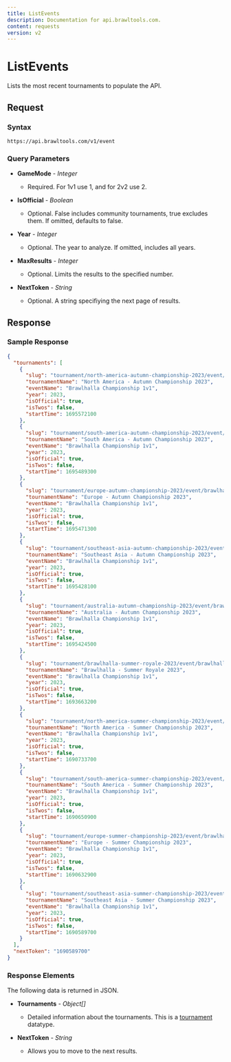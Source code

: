 ```yaml
---
title: ListEvents
description: Documentation for api.brawltools.com.
content: requests
version: v2
---
```


# ListEvents

Lists the most recent tournaments to populate the API.

## Request

### Syntax

`https://api.brawltools.com/v1/event`

### Query Parameters

- **GameMode** - _Integer_
  - Required. For 1v1 use 1, and for 2v2 use 2.

- **IsOfficial** - _Boolean_
  - Optional. False includes community tournaments, true excludes them. If omitted, defaults to false.

- **Year** - _Integer_
  - Optional. The year to analyze. If omitted, includes all years.

- **MaxResults** - _Integer_
  - Optional. Limits the results to the specified number.

- **NextToken** - _String_
  - Optional. A string specifiying the next page of results.

## Response

### Sample Response

```json
{
  "tournaments": [
    {
      "slug": "tournament/north-america-autumn-championship-2023/event/brawlhalla-championship-1v1",
      "tournamentName": "North America - Autumn Championship 2023",
      "eventName": "Brawlhalla Championship 1v1",
      "year": 2023,
      "isOfficial": true,
      "isTwos": false,
      "startTime": 1695572100
    },
    {
      "slug": "tournament/south-america-autumn-championship-2023/event/brawlhalla-championship-1v1",
      "tournamentName": "South America - Autumn Championship 2023",
      "eventName": "Brawlhalla Championship 1v1",
      "year": 2023,
      "isOfficial": true,
      "isTwos": false,
      "startTime": 1695489300
    },
    {
      "slug": "tournament/europe-autumn-championship-2023/event/brawlhalla-championship-1v1",
      "tournamentName": "Europe - Autumn Championship 2023",
      "eventName": "Brawlhalla Championship 1v1",
      "year": 2023,
      "isOfficial": true,
      "isTwos": false,
      "startTime": 1695471300
    },
    {
      "slug": "tournament/southeast-asia-autumn-championship-2023/event/brawlhalla-championship-1v1",
      "tournamentName": "Southeast Asia - Autumn Championship 2023",
      "eventName": "Brawlhalla Championship 1v1",
      "year": 2023,
      "isOfficial": true,
      "isTwos": false,
      "startTime": 1695428100
    },
    {
      "slug": "tournament/australia-autumn-championship-2023/event/brawlhalla-championship-1v1",
      "tournamentName": "Australia - Autumn Championship 2023",
      "eventName": "Brawlhalla Championship 1v1",
      "year": 2023,
      "isOfficial": true,
      "isTwos": false,
      "startTime": 1695424500
    },
    {
      "slug": "tournament/brawlhalla-summer-royale-2023/event/brawlhalla-championship-1v1",
      "tournamentName": "Brawlhalla - Summer Royale 2023",
      "eventName": "Brawlhalla Championship 1v1",
      "year": 2023,
      "isOfficial": true,
      "isTwos": false,
      "startTime": 1693663200
    },
    {
      "slug": "tournament/north-america-summer-championship-2023/event/brawlhalla-championship-1v1",
      "tournamentName": "North America - Summer Championship 2023",
      "eventName": "Brawlhalla Championship 1v1",
      "year": 2023,
      "isOfficial": true,
      "isTwos": false,
      "startTime": 1690733700
    },
    {
      "slug": "tournament/south-america-summer-championship-2023/event/brawlhalla-championship-1v1",
      "tournamentName": "South America - Summer Championship 2023",
      "eventName": "Brawlhalla Championship 1v1",
      "year": 2023,
      "isOfficial": true,
      "isTwos": false,
      "startTime": 1690650900
    },
    {
      "slug": "tournament/europe-summer-championship-2023/event/brawlhalla-championship-1v1",
      "tournamentName": "Europe - Summer Championship 2023",
      "eventName": "Brawlhalla Championship 1v1",
      "year": 2023,
      "isOfficial": true,
      "isTwos": false,
      "startTime": 1690632900
    },
    {
      "slug": "tournament/southeast-asia-summer-championship-2023/event/brawlhalla-championship-1v1",
      "tournamentName": "Southeast Asia - Summer Championship 2023",
      "eventName": "Brawlhalla Championship 1v1",
      "year": 2023,
      "isOfficial": true,
      "isTwos": false,
      "startTime": 1690589700
    }
  ],
  "nextToken": "1690589700"
}
```

### Response Elements

The following data is returned in JSON.

- **Tournaments** - _Object[]_
  - Detailed information about the tournaments. This is a <a href="../../datatypes/tournament">tournament</a> datatype.

- **NextToken** - _String_
  - Allows you to move to the next results.
